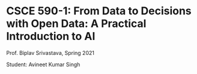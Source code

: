 # CSCE 590-1: From Data to Decisions with Open Data: A Practical Introduction to AI

Prof. Biplav Srivastava, Spring 2021

Student: Avineet Kumar Singh

